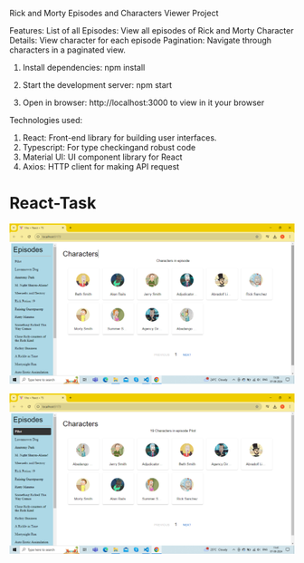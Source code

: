 Rick and Morty Episodes and Characters Viewer Project

Features:
List of all Episodes: View all episodes of Rick and Morty
Character Details: View character for each episode
Pagination: Navigate through characters in a paginated view.

1) Install dependencies: npm install

2) Start the development server: npm start

3) Open in browser: http://localhost:3000 to view in it your browser

Technologies used:
1) React: Front-end library for building user interfaces.
2) Typescript: For type checkingand robust code
3) Material UI: UI component library for React
4) Axios: HTTP client for making API request
# React-Task

![Screenshot of the Episode and All Characters](src/Images/Episode&Character.png)


![Screenshot of the Selected Episode of All Characters](src/Images/SelectedEpisode&Character.png)
